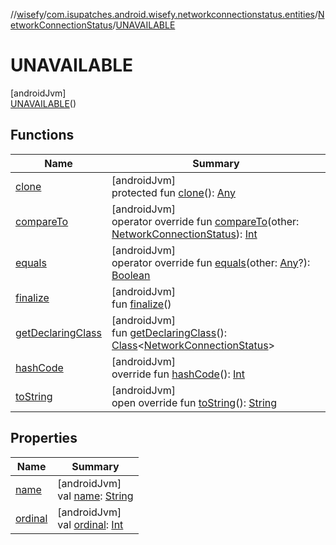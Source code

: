 //[wisefy](../../../../index.md)/[com.isupatches.android.wisefy.networkconnectionstatus.entities](../../index.md)/[NetworkConnectionStatus](../index.md)/[UNAVAILABLE](index.md)

# UNAVAILABLE

[androidJvm]\
[UNAVAILABLE](index.md)()

## Functions

| Name | Summary |
|---|---|
| [clone](index.md#919483808%2FFunctions%2F1622544596) | [androidJvm]<br>protected fun [clone](index.md#919483808%2FFunctions%2F1622544596)(): [Any](https://kotlinlang.org/api/latest/jvm/stdlib/kotlin/-any/index.html) |
| [compareTo](index.md#695287834%2FFunctions%2F1622544596) | [androidJvm]<br>operator override fun [compareTo](index.md#695287834%2FFunctions%2F1622544596)(other: [NetworkConnectionStatus](../index.md)): [Int](https://kotlinlang.org/api/latest/jvm/stdlib/kotlin/-int/index.html) |
| [equals](index.md#-1009559292%2FFunctions%2F1622544596) | [androidJvm]<br>operator override fun [equals](index.md#-1009559292%2FFunctions%2F1622544596)(other: [Any](https://kotlinlang.org/api/latest/jvm/stdlib/kotlin/-any/index.html)?): [Boolean](https://kotlinlang.org/api/latest/jvm/stdlib/kotlin/-boolean/index.html) |
| [finalize](index.md#-653876033%2FFunctions%2F1622544596) | [androidJvm]<br>fun [finalize](index.md#-653876033%2FFunctions%2F1622544596)() |
| [getDeclaringClass](index.md#-131535050%2FFunctions%2F1622544596) | [androidJvm]<br>fun [getDeclaringClass](index.md#-131535050%2FFunctions%2F1622544596)(): [Class](https://developer.android.com/reference/kotlin/java/lang/Class.html)<[NetworkConnectionStatus](../index.md)> |
| [hashCode](index.md#446421858%2FFunctions%2F1622544596) | [androidJvm]<br>override fun [hashCode](index.md#446421858%2FFunctions%2F1622544596)(): [Int](https://kotlinlang.org/api/latest/jvm/stdlib/kotlin/-int/index.html) |
| [toString](index.md#268255793%2FFunctions%2F1622544596) | [androidJvm]<br>open override fun [toString](index.md#268255793%2FFunctions%2F1622544596)(): [String](https://kotlinlang.org/api/latest/jvm/stdlib/kotlin/-string/index.html) |

## Properties

| Name | Summary |
|---|---|
| [name](name.md) | [androidJvm]<br>val [name](name.md): [String](https://kotlinlang.org/api/latest/jvm/stdlib/kotlin/-string/index.html) |
| [ordinal](ordinal.md) | [androidJvm]<br>val [ordinal](ordinal.md): [Int](https://kotlinlang.org/api/latest/jvm/stdlib/kotlin/-int/index.html) |
